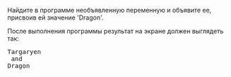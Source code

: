 
Найдите в программе необъявленную переменную и объявите ее, присвоив ей значение 'Dragon'.

После выполнения программы результат на экране должен выглядеть так:

<pre class='hexlet-basics-output'>
Targaryen
 and
Dragon
</pre>
